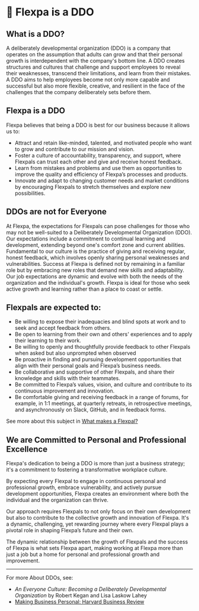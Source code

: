# 🌱 Flexpa is a DDO

## What is a DDO?

A deliberately developmental organization (DDO) is a company that operates on the assumption that adults can grow and that their personal growth is interdependent with the company's bottom line. A DDO creates structures and cultures that challenge and support employees to reveal their weaknesses, transcend their limitations, and learn from their mistakes. A DDO aims to help employees become not only more capable and successful but also more flexible, creative, and resilient in the face of the challenges that the company deliberately sets before them.

## Flexpa is a DDO

Flexpa believes that being a DDO is best for our business because it allows us to:

- Attract and retain like-minded, talented, and motivated people who want to grow and contribute to our mission and vision.
- Foster a culture of accountability, transparency, and support, where Flexpals can trust each other and give and receive honest feedback.
- Learn from mistakes and problems and use them as opportunities to improve the quality and efficiency of Flexpa’s processes and products.
- Innovate and adapt to changing customer needs and market conditions by encouraging Flexpals to stretch themselves and explore new possibilities.

## DDOs are not for Everyone

At Flexpa, the expectations for Flexpals can pose challenges for those who may not be well-suited to a Deliberately Developmental Organization (DDO). Our expectations include a commitment to continual learning and development, extending beyond one's comfort zone and current abilities. Fundamental to our culture is the practice of giving and receiving regular, honest feedback, which involves openly sharing personal weaknesses and vulnerabilities. Success at Flexpa is defined not by remaining in a familiar role but by embracing new roles that demand new skills and adaptability. Our job expectations are dynamic and evolve with both the needs of the organization and the individual's growth. Flexpa is ideal for those who seek active growth and learning rather than a place to coast or settle.

## Flexpals are expected to:

- Be willing to expose their inadequacies and blind spots at work and to seek and accept feedback from others.
- Be open to learning from their own and others' experiences and to apply their learning to their work.
- Be willing to openly and thoughtfully provide feedback to other Flexpals when asked but also unprompted when observed
- Be proactive in finding and pursuing development opportunities that align with their personal goals and Flexpa’s business needs.
- Be collaborative and supportive of other Flexpals, and share their knowledge and skills with their teammates.
- Be committed to Flexpa’s values, vision, and culture and contribute to its continuous improvement and innovation.
- Be comfortable giving and receiving feedback in a range of forums, for example, in 1:1 meetings, at quarterly retreats, in retrospective meetings, and asynchronously on Slack, GitHub, and in feedback forms.

See more about this subject in [What makes a Flexpal?](./what-makes-a-flexpal.md)

## We are Committed to Personal and Professional Excellence

Flexpa's dedication to being a DDO is more than just a business strategy; it's a commitment to fostering a transformative workplace culture.

By expecting every Flexpal to engage in continuous personal and professional growth, embrace vulnerability, and actively pursue development opportunities, Flexpa creates an environment where both the individual and the organization can thrive.

Our approach requires Flexpals to not only focus on their own development but also to contribute to the collective growth and innovation of Flexpa. It's a dynamic, challenging, yet rewarding journey where every Flexpal plays a pivotal role in shaping Flexpa’s future and their own.

The dynamic relationship between the growth of Flexpals and the success of Flexpa is what sets Flexpa apart, making working at Flexpa more than just a job but a home for personal and professional growth and improvement.

---

For more About DDOs, see:

- _An Everyone Culture: Becoming a Deliberately Developmental Organization_ by Robert Kegan and Lisa Laskow Lahey
- [Making Business Personal: Harvard Business Review](https://hbr.org/2014/04/making-business-personal)
